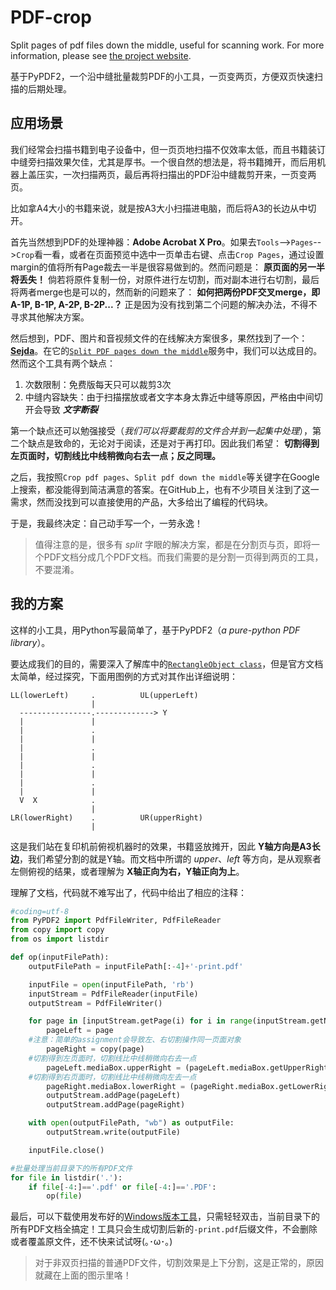 # PDF-crop

Split pages of pdf files down the middle, useful for scanning work. For more information, please see [the project website](https://blog.baoyukun.win/%E6%8A%80%E6%9C%AF/%E5%B7%A5%E5%85%B7/crop-pdf/).

基于PyPDF2，一个沿中缝批量裁剪PDF的小工具，一页变两页，方便双页快速扫描的后期处理。

## 应用场景

我们经常会扫描书籍到电子设备中，但一页页地扫描不仅效率太低，而且书籍装订中缝旁扫描效果欠佳，尤其是厚书。一个很自然的想法是，将书籍摊开，而后用机器上盖压实，一次扫描两页，最后再将扫描出的PDF沿中缝裁剪开来，一页变两页。

比如拿A4大小的书籍来说，就是按A3大小扫描进电脑，而后将A3的长边从中切开。

首先当然想到PDF的处理神器：**Adobe Acrobat X Pro**。如果去`Tools`-->`Pages`-->`Crop`看一看，或者在页面预览中选中一页单击右键、点击`Crop Pages`，通过设置margin的值将所有Page裁去一半是很容易做到的。然而问题是： **原页面的另一半将丢失！** 倘若将原件复制一份，对原件进行左切割，而对副本进行右切割，最后将两者merge也是可以的，然而新的问题来了： **如何把两份PDF交叉merge，即A-1P, B-1P, A-2P, B-2P...？** 正是因为没有找到第二个问题的解决办法，不得不寻求其他解决方案。

然后想到，PDF、图片和音视频文件的在线解决方案很多，果然找到了一个：[**Sejda**](https://www.sejda.com/)。在它的[`Split PDF pages down the middle`](https://www.sejda.com/split-pdf-down-the-middle)服务中，我们可以达成目的。然而这个工具有两个缺点：

1. 次数限制：免费版每天只可以裁剪3次
2. 中缝内容缺失：由于扫描摆放或者文字本身太靠近中缝等原因，严格由中间切开会导致 **_文字断裂_**

第一个缺点还可以勉强接受（*我们可以将要裁剪的文件合并到一起集中处理*），第二个缺点是致命的，无论对于阅读，还是对于再打印。因此我们希望： **切割得到左页面时，切割线比中线稍微向右去一点；反之同理。**

之后，我按照`Crop pdf pages`、`Split pdf down the middle`等关键字在Google上搜索，都没能得到简洁满意的答案。在GitHub上，也有不少项目关注到了这一需求，然而没找到可以直接使用的产品，大多给出了编程的代码块。

于是，我最终决定：自己动手写一个，一劳永逸！

>值得注意的是，很多有 *split* 字眼的解决方案，都是在分割页与页，即将一个PDF文档分成几个PDF文档。而我们需要的是分割一页得到两页的工具，不要混淆。

## 我的方案

这样的小工具，用Python写最简单了，基于PyPDF2（*a pure-python PDF library*）。

要达成我们的目的，需要深入了解库中的[`RectangleObject class`](https://pythonhosted.org/PyPDF2/RectangleObject.html#PyPDF2.generic.RectangleObject)，但是官方文档太简单，经过探究，下面用图例的方式对其作出详细说明：

```
LL(lowerLeft)     .          UL(upperLeft)
                  |
  ----------------.-------------> Y
  |               |
  |               .
  |               |
  |               .
  |               |
  |               .
  |               |
  |               .
  |               |
  V  X            .
                  |  
LR(lowerRight)    .          UR(upperRight)
                  |          
```

这是我们站在复印机前俯视机器时的效果，书籍竖放摊开，因此 **Y轴方向是A3长边**，我们希望分割的就是Y轴。而文档中所谓的 *upper*、*left* 等方向，是从观察者左侧俯视的结果，或者理解为 **X轴正向为右，Y轴正向为上**。

理解了文档，代码就不难写出了，代码中给出了相应的注释：

```python
#coding=utf-8
from PyPDF2 import PdfFileWriter, PdfFileReader
from copy import copy
from os import listdir

def op(inputFilePath):
    outputFilePath = inputFilePath[:-4]+'-print.pdf'

    inputFile = open(inputFilePath, 'rb')
    inputStream = PdfFileReader(inputFile)
    outputStream = PdfFileWriter()

    for page in [inputStream.getPage(i) for i in range(inputStream.getNumPages())]:
        pageLeft = page
	#注意：简单的assignment会导致左、右切割操作同一页面对象
        pageRight = copy(page)
	#切割得到左页面时，切割线比中线稍微向右去一点
        pageLeft.mediaBox.upperRight = (pageLeft.mediaBox.getUpperRight_x(), pageLeft.mediaBox.getUpperRight_y() * 52/100)
	#切割得到右页面时，切割线比中线稍微向左去一点
        pageRight.mediaBox.lowerRight = (pageRight.mediaBox.getLowerRight_x(), pageRight.mediaBox.getUpperRight_y() * 48/100)
        outputStream.addPage(pageLeft)
        outputStream.addPage(pageRight)

    with open(outputFilePath, "wb") as outputFile:
        outputStream.write(outputFile)

    inputFile.close()

#批量处理当前目录下的所有PDF文件
for file in listdir('.'):
    if file[-4:]=='.pdf' or file[-4:]=='.PDF':
        op(file)
```

最后，可以下载使用发布好的[Windows版本工具](https://raw.githubusercontent.com/baoyukun/PDF-crop/master/tool.exe)，只需轻轻双击，当前目录下的所有PDF文档全搞定！工具只会生成切割后新的`-print.pdf`后缀文件，不会删除或者覆盖原文件，还不快来试试呀(｡･ω･｡)

>对于非双页扫描的普通PDF文件，切割效果是上下分割，这是正常的，原因就藏在上面的图示里咯！
